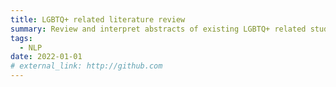 ```yaml
---
title: LGBTQ+ related literature review
summary: Review and interpret abstracts of existing LGBTQ+ related studies by topic model (Paper 0 as a part of LR)
tags:
  - NLP
date: 2022-01-01
# external_link: http://github.com
---
```

